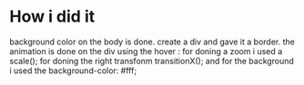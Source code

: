 # How i did it 
background color on the body is done.
create a div and gave it a border.
the animation is done on the div using the hover :
for doning a zoom i used a scale();
for doning the right transfonm transitionX();
and for the background i used the background-color: #fff;
